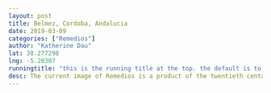 ```yaml
---
layout: post
title: Belmez, Cordoba, Andalucia
date: 2019-03-09
categories: ["Remedios"]
author: "Katherine Dau"
lat: 38.277298
lng: -5.20307
runningtitle: "this is the running title at the top. the default is to display the site title, so to activate the running title you will need to uncomment in the post.html layout"
desc: The current image of Remedios is a product of the twentieth century as the original was destroyed during the Spanish Civil War.
---
```

